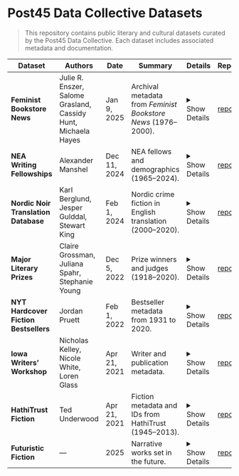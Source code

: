 # Post45 Data Collective Datasets

> This repository contains public literary and cultural datasets curated by the Post45 Data Collective. Each dataset includes associated metadata and documentation.

| Dataset                               | Authors                                                        | Date         | Summary                                                       | Details                                                                                                                                                                                                                                                                    | Repo                                                                                               |
| ------------------------------------- | -------------------------------------------------------------- | ------------ | ------------------------------------------------------------- | -------------------------------------------------------------------------------------------------------------------------------------------------------------------------------------------------------------------------------------------------------------------------- | -------------------------------------------------------------------------------------------------- |
| **Feminist Bookstore News**           | Julie R. Enszer, Salome Grasland, Cassidy Hunt, Michaela Hayes | Jan 9, 2025  | Archival metadata from _Feminist Bookstore News_ (1976–2000). | <details><summary>Show Details</summary>This dataset contains metadata for all articles and issues of _Feminist Bookstore News_ from 1976 to 2000.</details>                                                                                                               | [repo](https://github.com/Post45-Data-Collective/data/tree/main/feminist-bookstore-news)           |
| **NEA Writing Fellowships**           | Alexander Manshel                                              | Dec 11, 2024 | NEA fellows and demographics (1965–2024).                     | <details><summary>Show Details</summary>This dataset contains a comprehensive list of writers sponsored by NEA fellowships from the organization’s founding in 1965 through 2024, including demographics, education, and geographic data.</details>                        | [repo](https://github.com/Post45-Data-Collective/data/tree/main/nea_writing_fellowships)           |
| **Nordic Noir Translation Database**  | Karl Berglund, Jesper Gulddal, Stewart King                    | Feb 1, 2024  | Nordic crime fiction in English translation (2000–2020).      | <details><summary>Show Details</summary>This dataset contains bibliographic records of all translations of Nordic crime fiction for adults, written in Danish, Finnish, Icelandic, Norwegian, or Swedish and published in English during 2000–2020.</details>              | [repo](https://github.com/Post45-Data-Collective/data/tree/main/nordic_noir_translation_database)  |
| **Major Literary Prizes**             | Claire Grossman, Juliana Spahr, Stephanie Young                | Dec 5, 2022  | Prize winners and judges (1918–2020).                         | <details><summary>Show Details</summary>The Index of Major Literary Prizes in the US includes data on the winners and judges of prizes for prose, poetry, or unspecified genres between 1918 and 2020 with a purse of $10,000 or more.</details>                           | [repo](https://github.com/Post45-Data-Collective/data/tree/main/major_literary_prizes)             |
| **NYT Hardcover Fiction Bestsellers** | Jordan Pruett                                                  | Feb 1, 2022  | Bestseller metadata from 1931 to 2020.                        | <details><summary>Show Details</summary>The _New York Times_ Hardcover Fiction Bestsellers dataset includes metadata about bestselling books from 1931 through 2020.</details>                                                                                             | [repo](https://github.com/Post45-Data-Collective/data/tree/main/nyt_hardcover_fiction_bestsellers) |
| **Iowa Writers’ Workshop**            | Nicholas Kelley, Nicole White, Loren Glass                     | Apr 21, 2021 | Writer and publication metadata.                              | <details><summary>Show Details</summary>The Program Era Project (PEP) has assembled three datasets related to the Iowa Writers’ Workshop (IWW), one of the most prestigious MFA programs in the US, including data on demographics, publications, and education.</details> | [repo](https://github.com/Post45-Data-Collective/data/tree/main/iowa_writers_workshop)             |
| **HathiTrust Fiction**                | Ted Underwood                                                  | Apr 21, 2021 | Fiction metadata and IDs from HathiTrust (1945–2013).         | <details><summary>Show Details</summary>This dataset contains metadata and HathiTrust IDs for fiction held by the [HathiTrust Digital Library](https://www.hathitrust.org/the-collection/) published between 1945 and 2013.</details>                                      | [repo](https://github.com/Post45-Data-Collective/data/tree/main/hathitrust_fiction)                |
| **Futuristic Fiction**                | —                                                              | 2025         | Narrative works set in the future.                            | <details><summary>Show Details</summary>This dataset contains metadata for 2,564 English-language narrative works set in the future, each marked with its release year and the year it takes place.</details>                                                              | [repo](https://github.com/Post45-Data-Collective/data/tree/main/futuristic_fiction)                |
